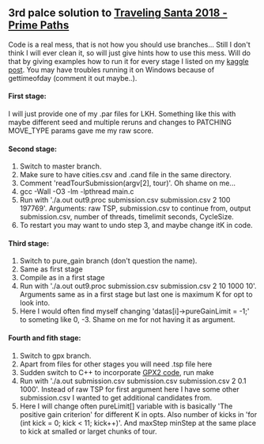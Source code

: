 ## 3rd palce solution to [Traveling Santa 2018 - Prime Paths](https://www.kaggle.com/c/traveling-santa-2018-prime-paths)

Code is a real mess, that is not how you should use branches... Still I don't think I will ever clean it, so will just give hints how to use this mess. Will do that by giving examples how to run it for every stage I listed on my [kaggle post](https://www.kaggle.com/c/traveling-santa-2018-prime-paths/discussion/77324).
You may have troubles running it on Windows because of gettimeofday (comment it out maybe..).

#### First stage:

I will just provide one of my .par files for LKH. Something like this with maybe different seed and multiple reruns and changes to PATCHING MOVE_TYPE params gave me my raw score.

#### Second stage:

1. Switch to master branch.
2. Make sure to have cities.csv and .cand file in the same directory.
3. Comment 'readTourSubmission(argv[2], tour)'. Oh shame on me... 
4. gcc -Wall -O3 -lm -lpthread main.c
5. Run with './a.out out9.proc submission.csv submission.csv 2 100 197769'. Arguments: raw TSP, submission.csv to continue from, output submission.csv, number of threads, timelimit seconds, CycleSize.
6. To restart you may want to undo step 3, and maybe change itK in code.

#### Third stage:

1. Switch to pure_gain branch (don't question the name).
2. Same as first stage
3. Compile as in a first stage
4. Run with './a.out out9.proc submission.csv submission.csv 2 10 1000 10'. Arguments same as in a first stage but last one is maximum K for opt to look into.
5. Here I would often find myself changing 'datas[i]->pureGainLimit = -1;' to someting like 0, -3. Shame on me for not having it as argument.

#### Fourth and fith stage:

1. Switch to gpx branch.
2. Apart from files for other stages you will need .tsp file here
3. Sudden switch to C++ to incorporate [GPX2 code](https://github.com/rtinos/gpx2), run make
4. Run with './a.out submission.csv submission.csv submission.csv 2 0.1 1000'. Instead of raw TSP for first argument here I have some other submission.csv I wanted to get additional candidates from.
5. Here I will change often pureLimit[] variable with is basically 'The positive gain criterion' for different K in opts. Also number of kicks in 'for (int kick = 0; kick < 11; kick++)'. And maxStep minStep at the same place to kick at smalled or larget chunks of tour.
 






 



